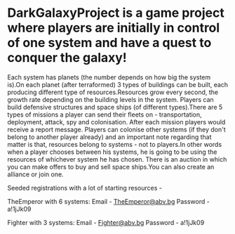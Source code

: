 # DarkGalaxyProject is a game project where players are initially in control of one system and have a quest to conquer the galaxy!
Each system has planets (the number depends on how big the system is).On each planet (after terraformed) 3 types of buildings can be built, each producing different type of 
resources.Resources grow every second, the growth rate depending on the building levels in the system. 
Players can build defensive structures and space ships (of different types).There are 5 types of missions a player can send their fleets on - transportation, deployment, attack, 
spy and colonisation. After each mission players would receive a report message. Players can colonise other systems (if they don't belong to another player already) and an 
important note regarding that matter is that, resources belong to systems - not to players.In other words when a player chooses between his systems, he is going to be using the 
resources of whichever system he has chosen. There is an auction in which you can make offers to buy and sell space ships.You can also create an alliance or join one.

Seeded registrations with a lot of starting resources -

TheEmperor with 6 systems:
Email - TheEmperor@abv.bg
Password - a!1jJk09

Fighter with 3 systems:
Email - Fighter@abv.bg
Password - a!1jJk09
